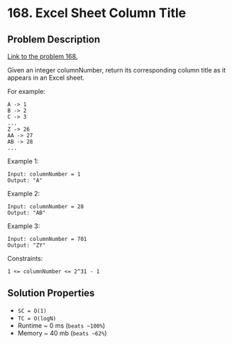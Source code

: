 # 168. Excel Sheet Column Title

## Problem Description

[Link to the problem 168.](https://leetcode.com/problems/excel-sheet-column-title/description/)

Given an integer columnNumber, return its corresponding column title as it appears in an Excel sheet.

For example:
```
A -> 1
B -> 2
C -> 3
...
Z -> 26
AA -> 27
AB -> 28
...
```

Example 1:
```
Input: columnNumber = 1
Output: "A"
```

Example 2:
```
Input: columnNumber = 28
Output: "AB"
```
Example 3:
```
Input: columnNumber = 701
Output: "ZY"
```

Constraints:

`1 <= columnNumber <= 2^31 - 1`

## Solution Properties
* `SC = O(1)`
* `TC = O(logN)`
* Runtime ~ 0 ms (`beats ~100%`)
* Memory ~ 40 mb (`beats ~62%`)